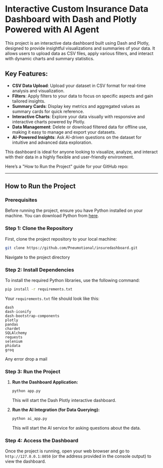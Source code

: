

# Interactive Custom Insurance Data Dashboard with Dash and Plotly Powered with AI Agent

This project is an interactive data dashboard built using Dash and Plotly, designed to provide insightful visualizations and summaries of your data. It allows users to upload data as CSV files, apply various filters, and interact with dynamic charts and summary statistics. 

## Key Features:
- **CSV Data Upload**: Upload your dataset in CSV format for real-time analysis and visualization.
- **Filters**: Apply filters to your data to focus on specific aspects and gain tailored insights.
- **Summary Cards**: Display key metrics and aggregated values as summary cards for quick reference.
- **Interactive Charts**: Explore your data visually with responsive and interactive charts powered by Plotly.
- **Data Management**: Delete or download filtered data for offline use, making it easy to manage and export your datasets.
- **AI-Powered Insights**: Ask AI-driven questions on the dataset for intuitive and advanced data exploration.

This dashboard is ideal for anyone looking to visualize, analyze, and interact with their data in a highly flexible and user-friendly environment.



Here’s a "How to Run the Project" guide for your GitHub repo:

---

## How to Run the Project

### Prerequisites
Before running the project, ensure you have Python installed on your machine. You can download Python from [here](https://www.python.org/downloads/).

### Step 1: Clone the Repository
First, clone the project repository to your local machine:
```bash
git clone https://github.com/Pneumotional/insuredashboard.git
```
Navigate to the project directory

### Step 2: Install Dependencies
To install the required Python libraries, use the following command:
```bash
pip install -r requirements.txt
```

Your `requirements.txt` file should look like this:
```
dash
dash-iconify
dash-bootstrap-components
plotly
pandas
chardet
SQLAlchemy
requests
selenium
phidata
groq
```
Any error drop a mail

### Step 3: Run the Project

1. **Run the Dashboard Application:**
   ```bash
   python app.py
   ```
   This will start the Dash Plotly interactive dashboard.

2. **Run the AI Integration (for Data Querying):**
   ```bash
   python ai_app.py
   ```
   This will start the AI service for asking questions about the data.

### Step 4: Access the Dashboard

Once the project is running, open your web browser and go to `http://127.0.0.1:8050` (or the address provided in the console output) to view the dashboard.

